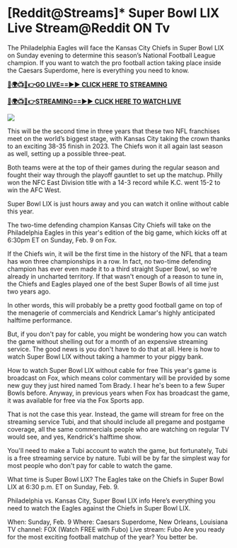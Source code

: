 # [Reddit@Streams]* Super Bowl LIX Live Stream@Reddit ON Tv #

The Philadelphia Eagles will face the Kansas City Chiefs in Super Bowl LIX on Sunday evening to determine this season’s National Football League champion. If you want to watch the pro football action taking place inside the Caesars Superdome, here is everything you need to know.

**[🔴🌍📺📱👉GO LIVE==►► CLICK HERE TO STREAMING](https://superbowl202.blogspot.com/2025/02/super-bowl-live-free-hd.html)**

**[🔴🌍📺📱👉STREAMING==►► CLICK HERE TO WATCH LIVE](https://superbowl202.blogspot.com/2025/02/super-bowl-live-free-hd.html)**

<a href="https://ertgfdgdf.blogspot.com/2025/02/tuofndfr.html" rel="nofollow" data-target="animated-image.originalLink"><img src="https://camo.githubusercontent.com/1be82823e85778f8a57db5ea2a2e46822e8721e5be32dc31a466a7df3bb16d49/68747470733a2f2f636c6173736963616c7363686f6f6c6f6662616c6c65746c692e636f6d2f6e686b2f72676273727465672e676966" data-canonical-src="https://classicalschoolofballetli.com/nhk/rgbsrteg.gif" style="max-width: 100%; display: inline-block;" data-target="animated-image.originalImage"></a>

This will be the second time in three years that these two NFL franchises meet on the world’s biggest stage, with Kansas City taking the crown thanks to an exciting 38-35 finish in 2023. The Chiefs won it all again last season as well, setting up a possible three-peat.

Both teams were at the top of their games during the regular season and fought their way through the playoff gauntlet to set up the matchup. Philly won the NFC East Division title with a 14-3 record while K.C. went 15-2 to win the AFC West.

Super Bowl LIX is just hours away and you can watch it online without cable this year.

The two-time defending champion Kansas City Chiefs will take on the Philadelphia Eagles in this year's edition of the big game, which kicks off at 6:30pm ET on Sunday, Feb. 9 on Fox.

If the Chiefs win, it will be the first time in the history of the NFL that a team has won three championships in a row. In fact, no two-time defending champion has ever even made it to a third straight Super Bowl, so we're already in uncharted territory. If that wasn't enough of a reason to tune in, the Chiefs and Eagles played one of the best Super Bowls of all time just two years ago.

In other words, this will probably be a pretty good football game on top of the menagerie of commercials and Kendrick Lamar's highly anticipated halftime performance.

But, if you don't pay for cable, you might be wondering how you can watch the game without shelling out for a month of an expensive streaming service. The good news is you don't have to do that at all. Here is how to watch Super Bowl LIX without taking a hammer to your piggy bank.

How to watch Super Bowl LIX without cable for free
This year's game is broadcast on Fox, which means color commentary will be provided by some new guy they just hired named Tom Brady. I hear he's been to a few Super Bowls before. Anyway, in previous years when Fox has broadcast the game, it was available for free via the Fox Sports app.

That is not the case this year. Instead, the game will stream for free on the streaming service Tubi, and that should include all pregame and postgame coverage, all the same commercials people who are watching on regular TV would see, and yes, Kendrick's halftime show.

You'll need to make a Tubi account to watch the game, but fortunately, Tubi is a free streaming service by nature. Tubi will be by far the simplest way for most people who don't pay for cable to watch the game.

What time is Super Bowl LIX?
The Eagles take on the Chiefs in Super Bowl LIX at 6:30 p.m. ET on Sunday, Feb. 9.

Philadelphia vs. Kansas City, Super Bowl LIX info
Here’s everything you need to watch the Eagles against the Chiefs in Super Bowl LIX.

When: Sunday, Feb. 9
Where: Caesars Superdome, New Orleans, Louisiana
TV channel: FOX (Watch FREE with Fubo)
Live stream: Fubo
Are you ready for the most exciting football matchup of the year? You better be.
